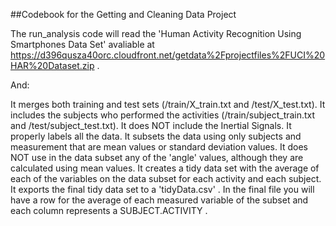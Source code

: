 ##Codebook for the Getting and Cleaning Data Project

The run_analysis code will read the 'Human Activity Recognition Using Smartphones Data Set' avaliable at https://d396qusza40orc.cloudfront.net/getdata%2Fprojectfiles%2FUCI%20HAR%20Dataset.zip .

And:

It merges both training and test sets (/train/X_train.txt and /test/X_test.txt).
It includes the subjects who performed the activities (/train/subject_train.txt and /test/subject_test.txt).
It does NOT include the Inertial Signals.
It properly labels all the data.
It subsets the data using only subjects and measurement that are mean values or standard deviation values.
It does NOT use in the data subset any of the 'angle' values, although they are calculated using mean values.
It creates a tidy data set with the average of each of the variables on the data subset for each activity and each subject.
It exports the final tidy data set to a 'tidyData.csv' .
In the final file you will have a row for the average of each measured variable of the subset and each column represents a SUBJECT.ACTIVITY .
